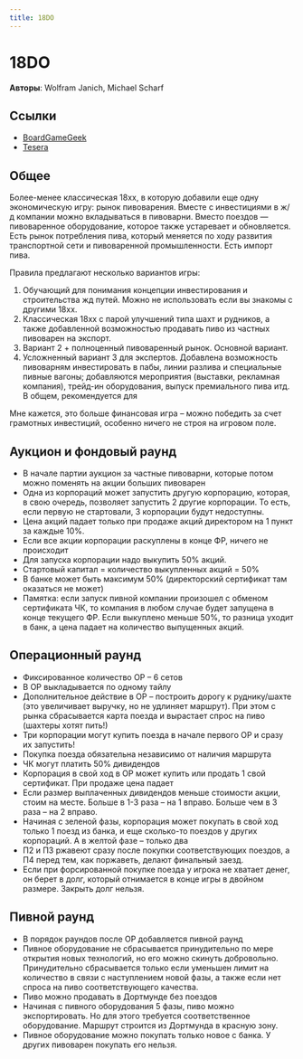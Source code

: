 ```yaml
---
title: 18DO
---
```


# 18DO

**Авторы**: Wolfram Janich, Michael Scharf

## Ссылки

* [BoardGameGeek](https://boardgamegeek.com/boardgame/238957/18do-dortmund)
* [Tesera](https://tesera.ru/game/18DO/)

## Общее

Более-менее классическая 18хх, в которую добавили еще одну экономическую игру:
рынок пивоварения. Вместе с инвестициями в ж/д компании можно вкладываться в
пивоварни. Вместо поездов — пивоваренное оборудование, которое также устаревает
и обновляется. Есть рынок потребления пива, который меняется по ходу развития
транспортной сети и пивоваренной промышленности. Есть импорт пива.

Правила предлагают несколько вариантов игры:
1. Обучающий для понимания концепции инвестирования и строительства жд путей.
Можно не использовать если вы знакомы с другими 18хх.
2. Классическая 18хх с парой улучшений типа шахт и рудников, а также добавленной
возможностью продавать пиво из частных пивоварен на экспорт.
3. Вариант 2 + полноценный пивоваренный рынок. Основной вариант.
4. Усложненный вариант 3 для экспертов. Добавлена возможность пивоварням
инвестировать в пабы, линии разлива и специальные пивные вагоны; добавляются
мероприятия (выставки, рекламная компания), трейд-ин оборудования, выпуск
премиального пива итд. В общем, рекомендуется для

Мне кажется, это больше финансовая игра – можно победить за счет грамотных
инвестиций, особенно ничего не строя на игровом поле.

## Аукцион и фондовый раунд

* В начале партии аукцион за частные пивоварни, которые потом можно поменять на
акции больших пивоварен
* Одна из корпораций может запустить другую корпорацию, которая, в свою очередь,
позволяет запустить 2 другие корпорации. То есть, если первую не стартовали,
3 корпорации будут недоступны.
* Цена акций падает только при продаже акций директором на 1 пункт за каждые 10%.
* Если все акции корпорации раскуплены в конце ФР, ничего не происходит
* Для запуска корпорации надо выкупить 50% акций.
* Стартовый капитал = количество выкупленных акций = 50%
* В банке может быть максимум 50% (директорский сертификат там оказаться не может)
* Памятка: если запуск пивной компании произошел с обменом сертификата ЧК, то
компания в любом случае будет запущена в конце текущего ФР. Если выкуплено
меньше 50%, то разница уходит в банк, а цена падает на количество выпущенных акций.

## Операционный раунд

* Фиксированное количество ОР – 6 сетов
* В ОР выкладывается по одному тайлу
* Дополнительное действие в ОР – построить дорогу к руднику/шахте (это увеличивает
выручку, но не удлиняет маршрут). При этом с рынка сбрасывается карта поезда и
вырастает спрос на пиво (шахтеры хотят пить!)
* Три корпорации могут купить поезда в начале первого ОР и сразу их запустить!
* Покупка поезда обязательна независимо от наличия маршрута
* ЧК могут платить 50% дивидендов
* Корпорация в свой ход в ОР может купить или продать 1 свой сертификат. При продаже
цена падает
* Если размер выплаченных дивидендов меньше стоимости акции, стоим на месте.
Больше в 1-3 раза – на 1 вправо. Больше чем в 3 раза – на 2 вправо.
* Начиная с зеленой фазы, корпорация может покупать в свой ход только 1 поезд из
банка, и еще сколько-то поездов у других корпораций. А в желтой фазе – только два
* П2 и П3 ржавеют сразу после покупки соответствующих поездов, а П4 перед тем,
как поржаветь, делают финальный заезд.
* Если при форсированной покупке поезда у игрока не хватает денег, он берет в
долг, который отнимается в конце игры в двойном размере. Закрыть долг нельзя.

## Пивной раунд

* В порядок раундов после ОР добавляется пивной раунд
* Пивное оборудование не сбрасывается принудительно по мере открытия новых
технологий, но его можно скинуть добровольно. Принудительно сбрасывается только
если уменьшен лимит на количество в связи с наступлением новой фазы, а также
если нет спроса на пиво соответствующего качества.
* Пиво можно продавать в Дортмунде без поездов
* Начиная с пивного оборудования 5 фазы, пиво можно экспортировать. Но для этого
требуется соответственное оборудование. Маршрут строится из Дортмунда в красную зону.
* Пивное оборудование можно покупать только новое с банка. У других пивоварен покупать его нельзя.
